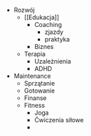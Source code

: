 * Rozwój
	* [[Edukacja]]
		* Coaching
			* zjazdy
			* praktyka
		* Biznes
	* Terapia
		* Uzależnienia
		* ADHD
* Maintenance
	* Sprzątanie
	* Gotowanie
	* Finanse
	* Fitness
		* Joga
		* Ćwiczenia siłowe
		* 